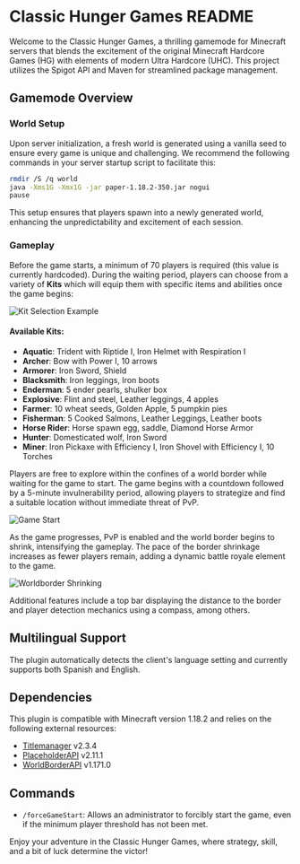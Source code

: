 # Classic Hunger Games README

Welcome to the Classic Hunger Games, a thrilling gamemode for Minecraft servers that blends the excitement of the original Minecraft Hardcore Games (HG) with elements of modern Ultra Hardcore (UHC). This project utilizes the Spigot API and Maven for streamlined package management.

## Gamemode Overview

### World Setup

Upon server initialization, a fresh world is generated using a vanilla seed to ensure every game is unique and challenging. We recommend the following commands in your server startup script to facilitate this:

```bash
rmdir /S /q world
java -Xms1G -Xmx1G -jar paper-1.18.2-350.jar nogui
pause
```

This setup ensures that players spawn into a newly generated world, enhancing the unpredictability and excitement of each session.

### Gameplay

Before the game starts, a minimum of 70 players is required (this value is currently hardcoded). During the waiting period, players can choose from a variety of **Kits** which will equip them with specific items and abilities once the game begins:

![Kit Selection Example](https://i.gyazo.com/f64c447a10cbbdd9d6043488c74f3d3d.png)

#### Available Kits:

- **Aquatic**: Trident with Riptide I, Iron Helmet with Respiration I
- **Archer**: Bow with Power I, 10 arrows
- **Armorer**: Iron Sword, Shield
- **Blacksmith**: Iron leggings, Iron boots
- **Enderman**: 5 ender pearls, shulker box
- **Explosive**: Flint and steel, Leather leggings, 4 apples
- **Farmer**: 10 wheat seeds, Golden Apple, 5 pumpkin pies
- **Fisherman**: 5 Cooked Salmons, Leather Leggings, Leather boots
- **Horse Rider**: Horse spawn egg, saddle, Diamond Horse Armor
- **Hunter**: Domesticated wolf, Iron Sword
- **Miner**: Iron Pickaxe with Efficiency I, Iron Shovel with Efficiency I, 10 Torches

Players are free to explore within the confines of a world border while waiting for the game to start. The game begins with a countdown followed by a 5-minute invulnerability period, allowing players to strategize and find a suitable location without immediate threat of PvP.

![Game Start](https://i.gyazo.com/100367626a8c67499bfb732378988fc0.png)

As the game progresses, PvP is enabled and the world border begins to shrink, intensifying the gameplay. The pace of the border shrinkage increases as fewer players remain, adding a dynamic battle royale element to the game.

![Worldborder Shrinking](https://i.gyazo.com/8bf4622db49c83a8c9dcb5b54e360523.png)

Additional features include a top bar displaying the distance to the border and player detection mechanics using a compass, among others.

## Multilingual Support

The plugin automatically detects the client's language setting and currently supports both Spanish and English.

## Dependencies

This plugin is compatible with Minecraft version 1.18.2 and relies on the following external resources:

- [Titlemanager](https://www.spigotmc.org/resources/titlemanager.1049/) v2.3.4
- [PlaceholderAPI](https://www.spigotmc.org/resources/placeholderapi.6245/) v2.11.1
- [WorldBorderAPI](https://www.spigotmc.org/resources/player-worldborder-api.67734/) v1.171.0

## Commands

- `/forceGameStart`: Allows an administrator to forcibly start the game, even if the minimum player threshold has not been met.

Enjoy your adventure in the Classic Hunger Games, where strategy, skill, and a bit of luck determine the victor!
